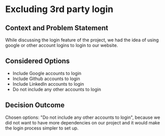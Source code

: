 # Excluding 3rd party login 

## Context and Problem Statement

While discussing the login feature of the project, we had the idea of using google or other account logins to login to our website.

## Considered Options

* Include Google accounts to login
* Include Github accounts to login
* Include LinkedIn accounts to login
* Do not include any other accounts to login

## Decision Outcome

Chosen options: "Do not include any other accounts to login", because we did not want to have more dependencies on our project and it would make the login process simpler to set up.
